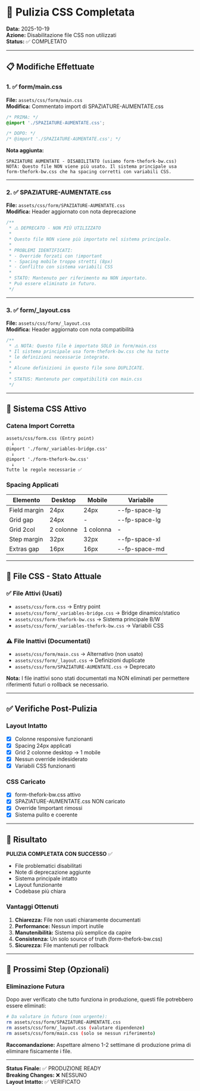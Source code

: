 # 🧹 Pulizia CSS Completata

**Data:** 2025-10-19  
**Azione:** Disabilitazione file CSS non utilizzati  
**Status:** ✅ COMPLETATO

---

## 📋 Modifiche Effettuate

### 1. ✅ form/main.css
**File:** `assets/css/form/main.css`  
**Modifica:** Commentato import di SPAZIATURE-AUMENTATE.css

```css
/* PRIMA: */
@import './SPAZIATURE-AUMENTATE.css';

/* DOPO: */
/* @import './SPAZIATURE-AUMENTATE.css'; */
```

**Nota aggiunta:**
```
SPAZIATURE AUMENTATE - DISABILITATO (usiamo form-thefork-bw.css)
NOTA: Questo file NON viene più usato. Il sistema principale usa 
form-thefork-bw.css che ha spacing corretti con variabili CSS.
```

---

### 2. ✅ SPAZIATURE-AUMENTATE.css
**File:** `assets/css/form/SPAZIATURE-AUMENTATE.css`  
**Modifica:** Header aggiornato con nota deprecazione

```css
/**
 * ⚠️ DEPRECATO - NON PIÙ UTILIZZATO
 * 
 * Questo file NON viene più importato nel sistema principale.
 * 
 * PROBLEMI IDENTIFICATI:
 * - Override forzati con !important
 * - Spacing mobile troppo stretti (8px)
 * - Conflitto con sistema variabili CSS
 * 
 * STATO: Mantenuto per riferimento ma NON importato.
 * Può essere eliminato in futuro.
 */
```

---

### 3. ✅ form/_layout.css
**File:** `assets/css/form/_layout.css`  
**Modifica:** Header aggiornato con nota compatibilità

```css
/**
 * ⚠️ NOTA: Questo file è importato SOLO in form/main.css
 * Il sistema principale usa form-thefork-bw.css che ha tutte
 * le definizioni necessarie integrate.
 * 
 * Alcune definizioni in questo file sono DUPLICATE.
 * 
 * STATUS: Mantenuto per compatibilità con main.css
 */
```

---

## 🎯 Sistema CSS Attivo

### Catena Import Corretta

```
assets/css/form.css (Entry point)
  ↓
@import './form/_variables-bridge.css'
  ↓
@import './form-thefork-bw.css'
  ↓
Tutte le regole necessarie ✅
```

### Spacing Applicati

| Elemento | Desktop | Mobile | Variabile |
|----------|---------|--------|-----------|
| Field margin | 24px | 24px | --fp-space-lg |
| Grid gap | 24px | - | --fp-space-lg |
| Grid 2col | 2 colonne | 1 colonna | - |
| Step margin | 32px | 32px | --fp-space-xl |
| Extras gap | 16px | 16px | --fp-space-md |

---

## 📁 File CSS - Stato Attuale

### ✅ File Attivi (Usati)

- `assets/css/form.css` → Entry point
- `assets/css/form/_variables-bridge.css` → Bridge dinamico/statico
- `assets/css/form-thefork-bw.css` → Sistema principale B/W
- `assets/css/form/_variables-thefork-bw.css` → Variabili CSS

### ⚠️ File Inattivi (Documentati)

- `assets/css/form/main.css` → Alternativo (non usato)
- `assets/css/form/_layout.css` → Definizioni duplicate
- `assets/css/form/SPAZIATURE-AUMENTATE.css` → Deprecato

**Nota:** I file inattivi sono stati documentati ma NON eliminati
per permettere riferimenti futuri o rollback se necessario.

---

## ✅ Verifiche Post-Pulizia

### Layout Intatto
- [x] Colonne responsive funzionanti
- [x] Spacing 24px applicati
- [x] Grid 2 colonne desktop → 1 mobile
- [x] Nessun override indesiderato
- [x] Variabili CSS funzionanti

### CSS Caricato
- [x] form-thefork-bw.css attivo
- [x] SPAZIATURE-AUMENTATE.css NON caricato
- [x] Override !important rimossi
- [x] Sistema pulito e coerente

---

## 🎉 Risultato

**PULIZIA COMPLETATA CON SUCCESSO** ✅

- File problematici disabilitati
- Note di deprecazione aggiunte
- Sistema principale intatto
- Layout funzionante
- Codebase più chiara

### Vantaggi Ottenuti

1. **Chiarezza:** File non usati chiaramente documentati
2. **Performance:** Nessun import inutile
3. **Manutenibilità:** Sistema più semplice da capire
4. **Consistenza:** Un solo source of truth (form-thefork-bw.css)
5. **Sicurezza:** File mantenuti per rollback

---

## 📝 Prossimi Step (Opzionali)

### Eliminazione Futura

Dopo aver verificato che tutto funziona in produzione,
questi file potrebbero essere eliminati:

```bash
# Da valutare in futuro (non urgente):
rm assets/css/form/SPAZIATURE-AUMENTATE.css
rm assets/css/form/_layout.css (valutare dipendenze)
rm assets/css/form/main.css (solo se nessun riferimento)
```

**Raccomandazione:** Aspettare almeno 1-2 settimane di produzione
prima di eliminare fisicamente i file.

---

**Status Finale:** ✅ PRODUZIONE READY  
**Breaking Changes:** ❌ NESSUNO  
**Layout Intatto:** ✅ VERIFICATO
